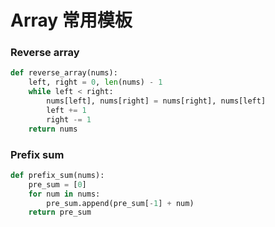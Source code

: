# Array 常用模板

### Reverse array

```python
def reverse_array(nums):
    left, right = 0, len(nums) - 1
    while left < right:
        nums[left], nums[right] = nums[right], nums[left]
        left += 1
        right -= 1
    return nums
```

### Prefix sum

```python
def prefix_sum(nums):
    pre_sum = [0]
    for num in nums:
        pre_sum.append(pre_sum[-1] + num)
    return pre_sum
```
